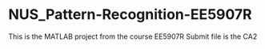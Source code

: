 # NUS_Pattern-Recognition-EE5907R
This is the MATLAB project from the course EE5907R
Submit file is the CA2
